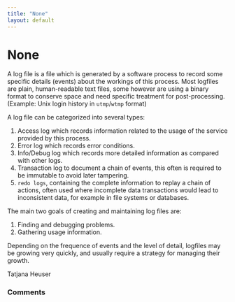 ```yaml
---
title: "None"
layout: default
---
```

None
=====================
A log file is a file which is generated by a software process to record
some specific details (events) about the workings of this process. Most
logfiles are plain, human-readable text files, some however are using a
binary format to conserve space and need specific treatment for
post-processing. (Example: Unix login history in `utmp`/`wtmp` format)

A log file can be categorized into several types:

1.  Access log which records information related to the usage of the
    service provided by this process.
2.  Error log which records error conditions.
3.  Info/Debug log which records more detailed information as compared
    with other logs.
4.  Transaction log to document a chain of events, this often is
    required to be immutable to avoid later tampering.
5.  `redo logs`, containing the complete information to replay a chain
    of actions, often used where incomplete data transactions would lead
    to inconsistent data, for example in file systems or databases.

The main two goals of creating and maintaining log files are:

1.  Finding and debugging problems.
2.  Gathering usage information.

Depending on the frequence of events and the level of detail, logfiles
may be growing very quickly, and usually require a strategy for managing
their growth.

Tatjana Heuser

### Comments ###


